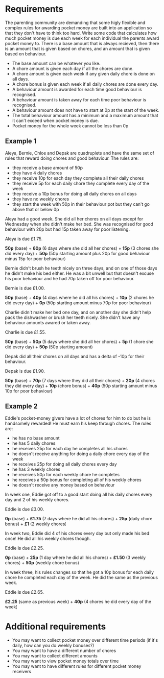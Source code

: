 # Requirements

The parenting community are demanding that some higly flexible and complex rules for awarding pocket money are built into an application so that they don't have to think too hard. Write some code that calculates how much pocket money is due each week for each individual the parents award pocket money to. There is a base amount that is always recieved, then there is an amount that is given based on chores, and an amount that is given based on behaviour.

- The base amount can be whatever you like.
- A chore amount is given each day if all the chores are done.
- A chore amount is given each week if any given daily chore is done on all days.
- A chore bonus is given each week if all daily chores are done every day.
- A behaviour amount is awarded for each time good behaviour is recognised.
- A behaviour amount is taken away for each time poor behaviour is recognised.
- A behaviour amount does not have to start at 0p at the start of the week.
- The total behaviour amount has a minimum and a maximum amount that it can't exceed when pocket money is due.
- Pocket money for the whole week cannot be less than 0p


## Example 1

Aleya, Bernie, Chloe and Depak are quadruplets and have the same set of rules that reward doing chores and good behaviour. The rules are:
- they receive a base amount of 50p
- they have 4 daily chores
- they receive 10p for each day they complete all their daily chores
- they receive 5p for each daily chore they complete every day of the week
- they receive a 10p bonus for doing all daily chores on all days
- they have no weekly chores
- they start the week with 50p in their behaviour pot but they can't go above that or below 0p

Aleya had a good week. She did all her chores on all days except for Wednesday when she didn't make her bed. She was recognised for good behaviour with 20p but had 15p taken away for poor listening.

Aleya is due £1.75.

**50p** (base) + **60p** (6 days where she did all her chores) + **15p** (3 chores she did every day) + **50p** (50p starting amount plus 20p for good behaviour minus 15p for poor behaviour)

Bernie didn't brush he teeth nicely on three days, and on one of those days he didn't make his bed either. He was a bit unwell but that doesn't excuse his poor behaviour and he had 70p taken off for poor behaviour.

Bernie is due £1.00.

**50p** (base) + **40p** (4 days where he did all his chores) + **10p** (2 chores he did every day) + **0p** (50p starting amount minus 70p for poor behaviour)

Charlie didn't make her bed one day, and on another day she didn't help pack the dishwasher or brush her teeth nicely. She didn't have any behaviour amounts awared or taken away.

Charlie is due £1.55.

**50p** (base) + **50p** (5 days where she did all her chores) + **5p** (1 chore she did every day) + **50p** (50p starting amount)

Depak did all their chores on all days and has a delta of -10p for their behaviour.

Depak is due £1.90.

**50p** (base) + **70p** (7 days where they did all their chores) + **20p** (4 chores they did every day) + **10p** (chore bonus) + **40p** (50p starting amount minus 10p for poor behaviour)

## Example 2

Eddie's pocket-money givers have a lot of chores for him to do but he is handsomely rewarded! He must earn his keep through chores. The rules are:
- he has no base amount
- he has 5 daily chores
- he receives 25p for each day he completes all his chores
- he doesn't receive anything for doing a daily chore every day of the week
- he receives 25p for doing all daily chores every day
- he has 3 weekly chores
- he receives 50p for each weekly chore he completes
- he receives a 50p bonus for completing all of his weekly chores
- he doesn't receive any money based on behaviour

In week one, Eddie got off to a good start doing all his daily chores every day and 2 of his weekly chores.

Eddie is due £3.00.

**0p** (base) + **£1.75** (7 days where he did all his chores) + **25p** (daily chore bonus) + **£1** (2 weekly chores)

In week two, Eddie did 4 of his chores every day but only made his bed once! He did all his weekly chores though.

Eddie is due £2.25.

**0p** (base) + **25p** (1 day where he did all his chores) + **£1.50** (3 weekly chores) + **50p** (weekly chore bonus)

In week three, his rules changes so that he got a 10p bonus for each daily chore he completed each day of the week. He did the same as the previous week.

Eddie is due £2.65.

**£2.25** (same as previous week) + **40p** (4 chores he did every day of the week)

# Additional requirements

- You may want to collect pocket money over different time periods (if it's daily, how can you do weekly bonuses?)
- You may want to have a different number of chores
- You may want to collect different amounts
- You may want to view pocket money totals over time
- You may want to have different rules for different pocket money receivers